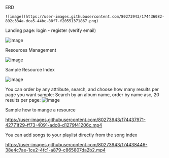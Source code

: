 ERD

    ![image](https://user-images.githubusercontent.com/80273943/174436082-892c334a-dca5-44bc-88f7-f20551371867.png)





Landing page: login - register (verify email)

![image](https://user-images.githubusercontent.com/80273943/174435486-50abe0c3-aa0e-4d01-8f48-7f2307a89633.png)

Resources Management

![image](https://user-images.githubusercontent.com/80273943/174436203-0d525191-adbe-44ca-a393-1cafc977f0f2.png)

Sample Resource Index

![image](https://user-images.githubusercontent.com/80273943/174436403-86f49f9e-50ec-48bc-9b85-c42e3dd97171.png)

You can order by any attribute, search, and choose how many results per page you want
sample: Search by an album name, order by name asc, 20 results per page:
![image](https://user-images.githubusercontent.com/80273943/174436667-409ddde9-3c4b-4d3e-b88c-8a1521efffbf.png)


Sample how to mange a resource

https://user-images.githubusercontent.com/80273943/174437971-42771f29-ff73-4091-adc8-d1279f41206c.mp4

You can add songs to your playlist directly from the song index

https://user-images.githubusercontent.com/80273943/174438446-38e4c7ae-1ce2-4fc1-a879-c865807da2b2.mp4




